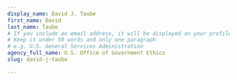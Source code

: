```yaml
---
display_name: David J. Taube
first_name: David
last_name: Taube
# If you include an email address, it will be displayed on your profile page
# Keep it under 50 words and only one paragraph
# e.g. U.S. General Services Administration
agency_full_name: U.S. Office of Government Ethics
slug: david-j-taube

---
```


